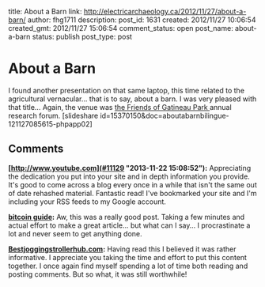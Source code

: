 title: About a Barn
link: http://electricarchaeology.ca/2012/11/27/about-a-barn/
author: fhg1711
description: 
post_id: 1631
created: 2012/11/27 10:06:54
created_gmt: 2012/11/27 15:06:54
comment_status: open
post_name: about-a-barn
status: publish
post_type: post

# About a Barn

I found another presentation on that same laptop, this time related to the agricultural vernacular... that is to say, about a barn. I was very pleased with that title... Again, the venue was [the Friends of Gatineau Park ](http://guidegatineau.ca/amis-friends/)annual research forum. [slideshare id=15370150&doc=aboutabarnbilingue-121127085615-phpapp02]

## Comments

**[http://www.youtube.com](#11129 "2013-11-22 15:08:52"):** Appreciating the dedication you put into your site and in depth information you provide. It's good to come across a blog every once in a while that isn't the same out of date rehashed material. Fantastic read! I've bookmarked your site and I'm including your RSS feeds to my Google account.

**[bitcoin guide](#14047 "2014-02-07 17:23:57"):** Aw, this was a really good post. Taking a few minutes and actual effort to make a great article… but what can I say… I procrastinate a lot and never seem to get anything done.

**[Bestjoggingstrollerhub.com](#19808 "2014-03-03 08:08:22"):** Having read this I believed it was rather informative. I appreciate you taking the time and effort to put this content together. I once again find myself spending a lot of time both reading and posting comments. But so what, it was still worthwhile!

